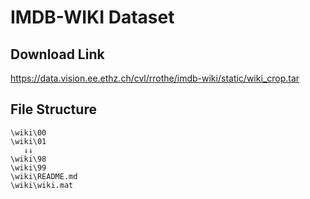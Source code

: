 # IMDB-WIKI Dataset

## Download Link

https://data.vision.ee.ethz.ch/cvl/rrothe/imdb-wiki/static/wiki_crop.tar

## File Structure

```
\wiki\00
\wiki\01
   ↓↓
\wiki\98
\wiki\99
\wiki\README.md
\wiki\wiki.mat
```